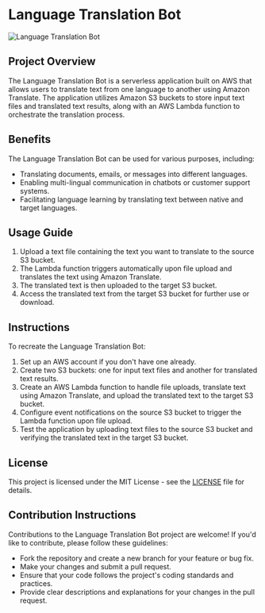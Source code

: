 # Language Translation Bot

![Language Translation Bot](images/language_translation_bot.png)

## Project Overview

The Language Translation Bot is a serverless application built on AWS that allows users to translate text from one language to another using Amazon Translate. The application utilizes Amazon S3 buckets to store input text files and translated text results, along with an AWS Lambda function to orchestrate the translation process.

## Benefits

The Language Translation Bot can be used for various purposes, including:

- Translating documents, emails, or messages into different languages.
- Enabling multi-lingual communication in chatbots or customer support systems.
- Facilitating language learning by translating text between native and target languages.

## Usage Guide

1. Upload a text file containing the text you want to translate to the source S3 bucket.
2. The Lambda function triggers automatically upon file upload and translates the text using Amazon Translate.
3. The translated text is then uploaded to the target S3 bucket.
4. Access the translated text from the target S3 bucket for further use or download.

## Instructions

To recreate the Language Translation Bot:

1. Set up an AWS account if you don't have one already.
2. Create two S3 buckets: one for input text files and another for translated text results.
3. Create an AWS Lambda function to handle file uploads, translate text using Amazon Translate, and upload the translated text to the target S3 bucket.
4. Configure event notifications on the source S3 bucket to trigger the Lambda function upon file upload.
5. Test the application by uploading text files to the source S3 bucket and verifying the translated text in the target S3 bucket.

## License

This project is licensed under the MIT License - see the [LICENSE](LICENSE) file for details.

## Contribution Instructions

Contributions to the Language Translation Bot project are welcome! If you'd like to contribute, please follow these guidelines:

- Fork the repository and create a new branch for your feature or bug fix.
- Make your changes and submit a pull request.
- Ensure that your code follows the project's coding standards and practices.
- Provide clear descriptions and explanations for your changes in the pull request.

